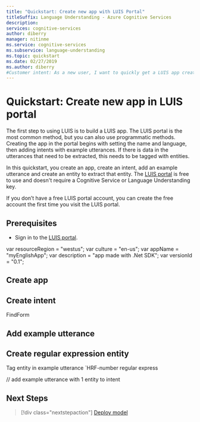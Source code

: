 ```yaml
---
title: "Quickstart: Create new app with LUIS Portal" 
titleSuffix: Language Understanding - Azure Cognitive Services
description:  
services: cognitive-services
author: diberry
manager: nitinme
ms.service: cognitive-services
ms.subservice: language-understanding
ms.topic: quickstart
ms.date: 02/27/2019
ms.author: diberry
#Customer intent: As a new user, I want to quickly get a LUIS app created in the LUIS portal so I can understand the different models of intent, entity and example utterances. 
---
```


# Quickstart: Create new app in LUIS portal

The first step to using LUIS is to build a LUIS app. The LUIS portal is the most common method, but you can also use programmatic methods. Creating the app in the portal begins with setting the name and language, then adding intents with example utterances. If there is data in the utterances that need to be extracted, this needs to be tagged with entities. 

In this quickstart, you create an app, create an intent, add an example utterance and create an entity to extract that entity. The [LUIS portal](https://www.luis.ai) is free to use and doesn't require a Cognitive Service or Language Understanding key. 

If you don’t have a free LUIS portal account, you can create the free account the first time you visit the LUIS portal.  

## Prerequisites

* Sign in to the [LUIS portal](https://www.luis.ai).

var resourceRegion = "westus";
var culture = "en-us";
var appName = "myEnglishApp";
var description = "app made with .Net SDK";
var versionId = "0.1";

## Create app 

## Create intent 
FindForm

## Add example utterance 

## Create regular expression entity 

Tag entity in example utterance
`HRF-number regular express

// add example utterance with 1 entity to intent

## Next Steps

> [!div class="nextstepaction"]
> [Deploy model](./get-started-portal-deploy-model.md)